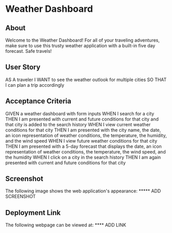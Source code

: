 # Weather Dashboard

## About

Welcome to the Weather Dashboard! For all of your traveling adventures, make sure to use this trusty weather application with a built-in five day forecast. Safe travels!

## User Story


AS A traveler
I WANT to see the weather outlook for multiple cities
SO THAT I can plan a trip accordingly


## Acceptance Criteria


GIVEN a weather dashboard with form inputs
WHEN I search for a city
THEN I am presented with current and future conditions for that city and that city is added to the search history
WHEN I view current weather conditions for that city
THEN I am presented with the city name, the date, an icon representation of weather conditions, the temperature, the humidity, and the wind speed
WHEN I view future weather conditions for that city
THEN I am presented with a 5-day forecast that displays the date, an icon representation of weather conditions, the temperature, the wind speed, and the humidity
WHEN I click on a city in the search history
THEN I am again presented with current and future conditions for that city


## Screenshot

The following image shows the web application's appearance:
***** ADD SCREENSHOT
![]()

## Deployment Link

The following webpage can be viewed at:
**** ADD LINK

